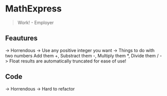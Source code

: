 # MathExpress
> Work! - Employer
## Feautures
-> Horrendous
-> Use any positive integer you want
-> Things to do with two numbers Add them +, Substract them -, Multiply them *, Divide them /
-> Float results are automatically truncated for ease of use!
## Code
-> Horrendous
-> Hard to refactor
